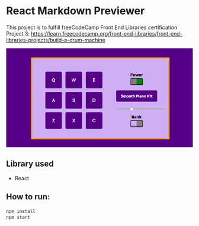 # React Markdown Previewer
This project is to fulfill freeCodeCamp Front End Libraries certification Project 3: https://learn.freecodecamp.org/front-end-libraries/front-end-libraries-projects/build-a-drum-machine

[![Screenshot](./screenshot.png)](screenshot)

## Library used

- React

## How to run: 
```
npm install 
npm start
```